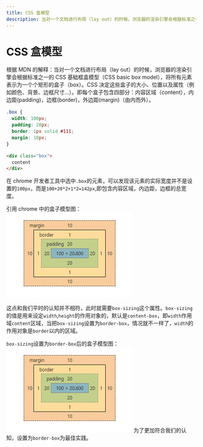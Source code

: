 ```yaml
---
title: CSS 盒模型
description: 当对一个文档进行布局（lay out）的时候，浏览器的渲染引擎会根据标准之一的 CSS 基础框盒模型（CSS basic box model），将所有元素表示为一个个矩形的盒子（box）。
---
```


# CSS 盒模型

根据 MDN 的解释：当对一个文档进行布局（lay out）的时候，浏览器的渲染引擎会根据标准之一的 CSS 基础框盒模型（CSS basic box model），将所有元素表示为一个个矩形的盒子（box）。CSS 决定这些盒子的大小、位置以及属性（例如颜色、背景、边框尺寸…）。即每个盒子包含四部分：内容区域（content），内边距(padding)，边框(border)，外边距(margin)（由内而外）。

```css
.box {
  width: 100px;
  padding: 20px;
  border: 1px solid #111;
  margin: 10px;
}
```

```html
<div class="box">
  content
</div>
```

在 chrome 开发者工具中选中`.box`的元素，可以发现该元素的实际宽度并不是设置的`100px`，而是`100+20*2+1*2=142px`,即包含内容区域，内边距，边框的总宽度。

引用 chrome 中的盒子模型图：
![盒模型content-box.jpg](../../assets/images/md/content-box.png)

这点和我们平时的认知并不相符，此时就需要`box-sizing`这个属性。`box-sizing`的值是用来设定`width`,`height`的作用对象的，默认是`content-box`，即`width`作用域`content`区域，当把`box-sizing`设置为`border-box`，情况就不一样了，`width`的作用对象是`border`以内的区域。

`box-sizing`设置为`border-box`后的盒子模型图：
![盒模型border-box.jpg](../../assets/images/md/content-box.png)
为了更加符合我们的认知，设置为`border-box`为最佳实践。
